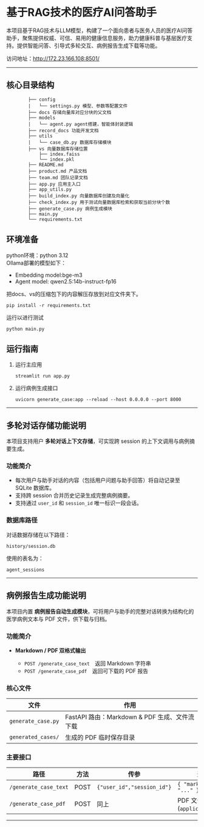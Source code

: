 # 基于RAG技术的医疗AI问答助手

本项目基于RAG技术与LLM模型，构建了一个面向患者与医务人员的医疗AI问答助手，聚焦提供权威、可信、易用的健康信息服务，助力健康科普与基层医疗支持。提供智能问答、引导式多轮交互、病例报告生成下载等功能。

访问地址：http://172.23.166.108:8501/

---
 
## 核心目录结构

```
        ├── config
        |   └── settings.py 模型、参数等配置文件
        ├── docs 存储向量库对应分块的父文档
        ├── models
        |   └── agent.py agent搭建，智能体封装逻辑
        ├── record_docs 功能开发文档
        ├── utils
        |   └── case_db.py 数据库存储模块
        ├── vs 向量数据库存储位置
            ├── index.faiss
            └── index.pkl
        ├── README.md
        ├── product.md 产品文档
        ├── team.md 团队记录文档
        ├── app.py 应用主入口
        ├── app_utils.py 
        ├── build_index.py 向量数据库创建及向量化
        ├── check_index.py 用于测试向量数据库检索和获取当前分块个数
        ├── generate_case.py 病例生成模块
        ├── main.py
        └── requirements.txt
```
## 环境准备

python环境：python 3.12  
Ollama部署的模型如下：  
- Embedding model:bge-m3  
- Agent model: qwen2.5:14b-instruct-fp16 

把docs、vs的压缩包下的内容解压存放到对应文件夹下。

```
pip install -r requirements.txt
```
运行以进行测试
```
python main.py
```

## 运行指南
1. 运行主应用  

    ```
    streamlit run app.py
    ```
2. 运行病例生成接口  

    ```
    uvicorn generate_case:app --reload --host 0.0.0.0 --port 8000
    ```

---

## 多轮对话存储功能说明

本项目支持用户 **多轮对话上下文存储**，可实现跨 session 的上下文调用与病例摘要生成。

### 功能简介

* 每次用户与助手对话的内容（包括用户问题与助手回答）将自动记录至 SQLite 数据库。
* 支持跨 session 合并历史记录生成完整病例摘要。
* 支持通过 `user_id` 和 `session_id` 唯一标识一段会话。

### 数据库路径

对话数据存储在以下路径：

```
history/session.db
```

使用的表名为：

```
agent_sessions
```

---

## 病例报告生成功能说明

本项目内置 **病例报告自动生成模块**，可将用户与助手的完整对话转换为结构化的医学病例文本与 PDF 文件，供下载与归档。

### 功能简介

* **Markdown / PDF 双格式输出**

  * `POST /generate_case_text` 返回 Markdown 字符串
  * `POST /generate_case_pdf` 返回可下载的 PDF 报告


### 核心文件

| 文件                 | 作用                                 |
| ------------------ | ---------------------------------- |
| `generate_case.py` | FastAPI 路由：Markdown & PDF 生成、文件流下载 |
| `generated_cases/` | 生成的 PDF 临时保存目录            |

### 主要接口

| 路径                    | 方法   | 传参                         | 返回                          |
| --------------------- | ---- | -------------------------- | --------------------------- |
| `/generate_case_text` | POST | `{"user_id","session_id"}` | `{ "markdown": "..." }`     |
| `/generate_case_pdf`  | POST | 同上                         | PDF 文件流 (`application/pdf`) |


---
